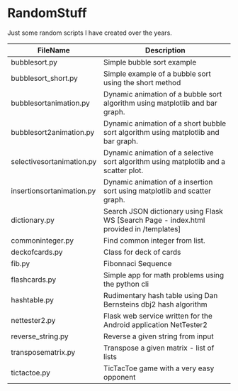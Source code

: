 # RandomStuff
Just some random scripts I have created over the years.       

FileName      | Description
------------- | -------------
bubblesort.py  | Simple bubble sort example 
bubblesort_short.py  | Simple example of a bubble sort using the short method  
bubblesortanimation.py  | Dynamic animation of a bubble sort algorithm using matplotlib and bar graph. 
bubblesort2animation.py  | Dynamic animation of a short bubble sort algorithm using matplotlib and bar graph. 
selectivesortanimation.py  | Dynamic animation of a selective sort algorithm using matplotlib and a scatter plot. 
insertionsortanimation.py |  Dynamic animation of a insertion sort using matplotlib and scatter graph.
dictionary.py  | Search JSON dictionary using Flask WS [Search Page - index.html provided in /templates] 
commoninteger.py  |   Find common integer from list.  
deckofcards.py | Class for deck of cards       
fib.py     | Fibonnaci Sequence 
flashcards.py    | Simple app for math problems using the python cli 
hashtable.py   |  Rudimentary hash table using Dan Bernsteins dbj2 hash algorithm  
nettester2.py  | Flask web service written for the Android application NetTester2
reverse_string.py | Reverse a given string from input  
transposematrix.py | Transpose a given matrix - list of lists
tictactoe.py  | TicTacToe game with a very easy opponent


   









